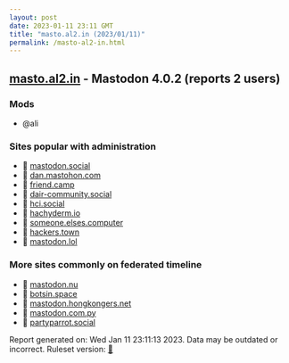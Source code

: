 ```yaml
---
layout: post
date: 2023-01-11 23:11 GMT
title: "masto.al2.in (2023/01/11)"
permalink: /masto-al2-in.html
---
```



## [masto.al2.in](https://masto.al2.in) - Mastodon 4.0.2 (reports 2 users)

### Mods
 * @ali

### Sites popular with administration

* 🐘 [mastodon.social](/mastodon-social.html)
* 🐘 [dan.mastohon.com](/dan-mastohon-com.html)
* 🐘 [friend.camp](/friend-camp.html)
* 🐘 [dair-community.social](/dair-community-social.html)
* 🐘 [hci.social](/hci-social.html)
* 🐘 [hachyderm.io](/hachyderm-io.html)
* 🐘 [someone.elses.computer](/someone-elses-computer.html)
* 🐘 [hackers.town](/hackers-town.html)
* 🐘 [mastodon.lol](/mastodon-lol.html)

### More sites commonly on federated timeline

* 🐘 [mastodon.nu](/mastodon-nu.html)
* 🐘 [botsin.space](/botsin-space.html)
* 🐘 [mastodon.hongkongers.net](/mastodon-hongkongers-net.html)
* 🐘 [mastodon.com.py](/mastodon-com-py.html)
* 🐘 [partyparrot.social](/partyparrot-social.html)

Report generated on: Wed Jan 11 23:11:13 2023. Data may be outdated or incorrect.
Ruleset version: [🧁](/version-cupcake)
